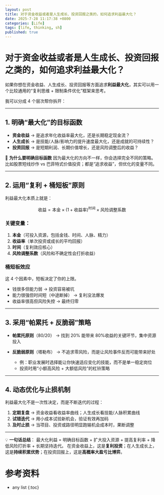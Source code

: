 ```yaml
---
layout: post
title: 对于资金收益或者是人生成长、投资回报之类的，如何追求利益最大化？
date: 2025-7-28 11:17:38 +0800
categories: [Life]
tags: [life, thinking, sh]
published: true
---
```


# 对于资金收益或者是人生成长、投资回报之类的，如何追求利益最大化？

如果你想在资金收益、人生成长、投资回报等方面追求**利益最大化**，其实可以用一个比较通用的“复利思维 + 限制条件优化”框架来思考。

我可以分成 4 个层次帮你拆开：

---

## 1. 明确“最大化”的目标函数

* **资金收益** → 是追求年化收益率最大化，还是长期稳定现金流？
* **人生成长** → 是技能/人脉/影响力的提升速度最大化，还是成就的可持续性？
* **投资回报** → 是短期利润、长期价值增长，还是风险调整后的收益？

📌 **为什么要明确目标函数**
因为最大化的方向不一样，你会选择完全不同的策略。
比如股票短线炒作 vs 巴菲特式价值投资；都是“追求收益”，但优化的变量不同。

---

## 2. 运用“复利 + 桶短板”原则

利益最大化本质上就是：

$$
\text{收益} = \text{本金} \times (1 + \text{收益率})^{\text{时间}} \times \text{风险调整系数}
$$

### 关键变量：

1. **本金**（可投入资源，包括金钱、时间、人脉、精力）
2. **收益率**（单次投资或成长的平均回报）
3. **时间**（复利效应核心）
4. **风险调整系数**（风险和不确定性会打折收益）

### 桶短板效应

这 4 个因素中，短板决定了你的上限。

* 钱很多但能力弱 → 投资容易被坑
* 能力很强但时间短（中途断掉） → 复利没法爆发
* 收益率很高但风险失控 → 最终归零

---

## 3. 采用“帕累托 + 反脆弱”策略

* **帕累托原则**（80/20） → 找到 20% 能带来 80%收益的关键环节，集中资源投入
* **反脆弱原则**（塔勒布） → 不追求零风险，而是让风险事件反而可能带来好处

  * 例：职业发展时选择能让你快速适应变化的技能，而不是单一稳定岗位
  * 投资时用“小额高风险 + 大额低风险”的杠铃策略

---

## 4. 动态优化与止损机制

利益最大化不是一次性决定，而是不断迭代的过程：

1. **定期复盘** → 资金收益看收益率曲线；人生成长看技能/人脉积累曲线
2. **试错迭代** → 用小成本试验新机会，验证有效再加码
3. **及时止损** → 当项目、投资或路径明显跑输机会成本时，果断调整

---

💡 **一句话总结**：
最大化利益 = 明确目标函数 + 扩大投入资源 + 提高复利率 + 降低风险打折率 + 长期坚持迭代。
在资金收益上，这是**复利投资**；在人生成长上，这是**持续积累优势**；在投资回报上，这是**高概率大盈亏比博弈**。


# 参考资料

* any list
{:toc}